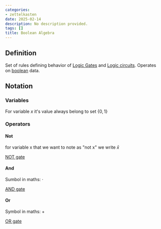 ```yaml
---
categories:
- zettelkasten
date: 2025-02-14
description: No description provided.
tags: []
title: Boolean Algebra
---
```


## Definition

Set of rules defining behavior of [Logic Gates](Logic%20Gates.md) and [Logic circuits](Logic%20circuits.md). Operates on [boolean](boolean) data.

## Notation

### Variables

For variable $x$ it's value always belong to set $\{{0,1}\}$ 

### Operators

#### Not

for variable x that we want to note as "not x" we write $\bar{x}$ 

[NOT gate](NOT%20gate.md) 

#### And

Sumbol in maths: $\cdot$

[AND gate](AND%20gate.md)

#### Or

Symbol in maths: $+$ 

[OR gate](OR%20gate.md)
